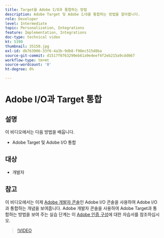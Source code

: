 ```yaml
---
title: Target을 Adobe I/O과 통합하는 방법
description: Adobe Target 및 Adobe I/O을 통합하는 방법을 알아봅니다.
role: Developer
level: Intermediate
topic: Personalization, Integrations
feature: Implementation, Integrations
doc-type: technical video
kt: 5390
thumbnail: 35150.jpg
exl-id: db763906-33f6-4a3b-9db8-f90ec515d8ba
source-git-commit: d1517f0763290eb61a9e4eef4f2eb215a9cdd667
workflow-type: tm+mt
source-wordcount: '0'
ht-degree: 0%

---
```


# Adobe I/O과 Target 통합

## 설명

이 비디오에서는 다음 방법을 배웁니다.

* Adobe Target 및 Adobe I/O 통합

## 대상

* 개발자

## 참고

이 비디오에서는 이제 [Adobe 개발자 콘솔](https://console.adobe.io/home)인 Adobe I/O 콘솔을 사용하여 Adobe I/O과 통합하는 개념을 보여줍니다. Adobe 개발자 콘솔을 사용하여 Adobe Target과 통합하는 방법을 보여 주는 실습 단계는 이 [Adobe 인증 구성](https://experienceleague.adobe.com/docs/target-learn/tutorials/apis/configure-io-target-integration.html?lang=en)에 대한 자습서를 참조하십시오.

>[!VIDEO](https://video.tv.adobe.com/v/35150/?quality=12)
